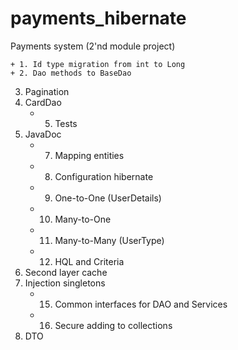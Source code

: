 # payments_hibernate
Payments system (2'nd module project)

    + 1. Id type migration from int to Long
    + 2. Dao methods to BaseDao
3. Pagination
4. CardDao
    + 5. Tests
6. JavaDoc
    + 7. Mapping entities
    + 8. Configuration hibernate
    + 9. One-to-One  (UserDetails)
    + 10. Many-to-One
    + 11. Many-to-Many (UserType)
    + 12. HQL and Criteria
13. Second layer cache
14. Injection singletons
    + 15. Common interfaces for DAO and Services
    + 16. Secure adding to collections
17. DTO
